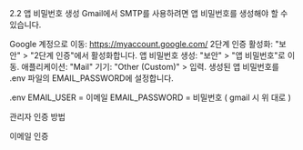 2.2 앱 비밀번호 생성
Gmail에서 SMTP를 사용하려면 앱 비밀번호를 생성해야 할 수 있습니다.

Google 계정으로 이동: https://myaccount.google.com/
2단계 인증 활성화:
"보안" > "2단계 인증"에서 활성화합니다.
앱 비밀번호 생성:
"보안" > "앱 비밀번호"로 이동.
애플리케이션: "Mail"
기기: "Other (Custom)" > 입력.
생성된 앱 비밀번호를 .env 파일의 EMAIL_PASSWORD에 설정합니다.

.env
EMAIL_USER = 이메일
EMAIL_PASSWORD = 비밀번호 ( gmail 시 위 대로 )

관리자 인증 방법

이메일 인증
